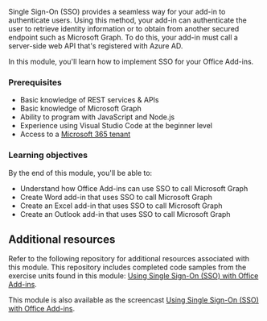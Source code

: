 Single Sign-On (SSO) provides a seamless way for your add-in to authenticate users. Using this method, your add-in can authenticate the user to retrieve identity information or to obtain from another secured endpoint such as Microsoft Graph. To do this, your add-in must call a server-side web API that's registered with Azure AD.

In this module, you'll learn how to implement SSO for your Office Add-ins.

### Prerequisites

- Basic knowledge of REST services & APIs
- Basic knowledge of Microsoft Graph
- Ability to program with JavaScript and Node.js
- Experience using Visual Studio Code at the beginner level
- Access to a [Microsoft 365 tenant](https://developer.microsoft.com/office/dev-program?ocid=MSlearn)

### Learning objectives

By the end of this module, you'll be able to:

- Understand how Office Add-ins can use SSO to call Microsoft Graph
- Create Word add-in that uses SSO to call Microsoft Graph
- Create an Excel add-in that uses SSO to call Microsoft Graph
- Create an Outlook add-in that uses SSO to call Microsoft Graph

## Additional resources

Refer to the following repository for additional resources associated with this module. This repository includes completed code samples from the exercise units found in this module: [Using Single Sign-On (SSO) with Office Add-ins](https://github.com/OfficeDev/TrainingContent/tree/master/OfficeAddin/06%20Using%20Single%20Sign-On%20with%20Office%20Add-ins).

This module is also available as the screencast [Using Single Sign-On (SSO) with Office Add-ins](https://www.youtube.com/watch?v=kf_VMt_Eh0M).